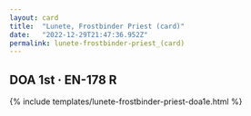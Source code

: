 ```yaml
---
layout: card
title:  "Lunete, Frostbinder Priest (card)"
date:   "2022-12-29T21:47:36.952Z"
permalink: lunete-frostbinder-priest_(card)
---
```


## DOA 1st &middot; EN-178 R

{% include templates/lunete-frostbinder-priest-doa1e.html %}
